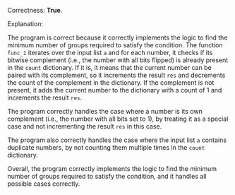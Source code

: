 Correctness: **True**.

Explanation:

The program is correct because it correctly implements the logic to find the minimum number of groups required to satisfy the condition. The function `func_1` iterates over the input list `a` and for each number, it checks if its bitwise complement (i.e., the number with all bits flipped) is already present in the `count` dictionary. If it is, it means that the current number can be paired with its complement, so it increments the result `res` and decrements the count of the complement in the dictionary. If the complement is not present, it adds the current number to the dictionary with a count of 1 and increments the result `res`.

The program correctly handles the case where a number is its own complement (i.e., the number with all bits set to 1), by treating it as a special case and not incrementing the result `res` in this case.

The program also correctly handles the case where the input list `a` contains duplicate numbers, by not counting them multiple times in the `count` dictionary.

Overall, the program correctly implements the logic to find the minimum number of groups required to satisfy the condition, and it handles all possible cases correctly.